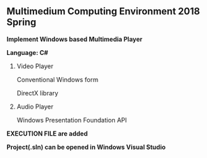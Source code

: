 ## Multimedium Computing Environment 2018 Spring

**Implement Windows based Multimedia Player**

**Language: C#**

1. Video Player

	Conventional Windows form
	
	DirectX library

2. Audio Player

	Windows Presentation Foundation API

**EXECUTION FILE are added**

**Project(.sln) can be opened in Windows Visual Studio**